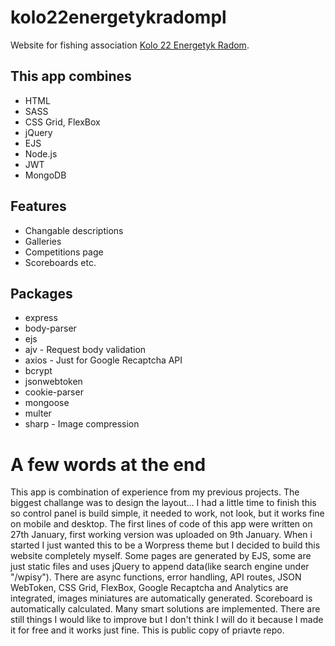 # kolo22energetykradompl

Website for fishing association [Kolo 22 Energetyk Radom](https://kolo22energetyk.radom.pl). 

## This app combines

- HTML
- SASS
- CSS Grid, FlexBox
- jQuery
- EJS
- Node.js
- JWT
- MongoDB

## Features

- Changable descriptions
- Galleries 
- Competitions page
- Scoreboards etc.

## Packages 

- express
- body-parser
- ejs
- ajv - Request body validation
- axios - Just for Google Recaptcha API
- bcrypt
- jsonwebtoken
- cookie-parser
- mongoose
- multer
- sharp - Image compression 


# A few words at the end 

This app is combination of experience from my previous projects. The biggest challange was to design the layout... I had a little time to finish this so control panel is build simple, it needed to work, not look, but it works fine on mobile and desktop. The first lines of code of this app were written on 27th January, first working version was uploaded on 9th January. When i started I just wanted this to be a Worpress theme but I decided to build this website completely myself. Some pages are generated by EJS, some are just static files and uses jQuery to append data(like search engine under "/wpisy"). There are async functions, error handling, API routes, JSON WebToken, CSS Grid, FlexBox, Google Recaptcha and Analytics are integrated, images miniatures are automatically generated. Scoreboard is automatically calculated. Many smart solutions are implemented. There are still things I would like to improve but I don't think I will do it because I made it for free and it works just fine. This is public copy of priavte repo. 
